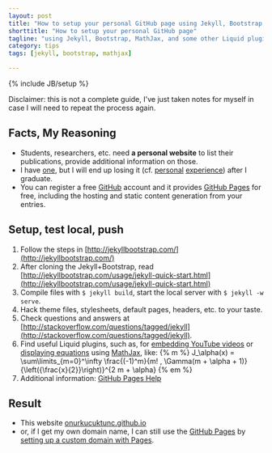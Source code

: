 ```yaml
---
layout: post
title: "How to setup your personal GitHub page using Jekyll, Bootstrap, MathJax, and some other Liquid plugins"
shorttitle: "How to setup your personal GitHub page"
tagline: "using Jekyll, Bootstrap, MathJax, and some other Liquid plugins"
category: tips
tags: [jekyll, bootstrap, mathjax]

---
```

{% include JB/setup %}

Disclaimer: this is not a complete guide, I've just taken notes for myself in case I will need to repeat the process again.

## Facts, My Reasoning
- Students, researchers, etc. need **a personal website** to list their publications, provide additional information on those.
- I have [one](http://www.cse.ohio-state.edu/~kucuktun/), but I will end up losing it (cf. [personal](http://cs.bilkent.edu.tr/~onurk) [experience](http://web.archive.org/web/20090202061629/http://cs.bilkent.edu.tr/~onurk/)) after I graduate.
- You can register a free [GitHub](http://github.com) account and it provides [GitHub Pages](http://pages.github.com/) for free, including the hosting and static content generation from your entries.

## Setup, test local, push
1. Follow the steps in [http://jekyllbootstrap.com/](http://jekyllbootstrap.com/)
2. After cloning the Jekyll+Bootstrap, read [http://jekyllbootstrap.com/usage/jekyll-quick-start.html](http://jekyllbootstrap.com/usage/jekyll-quick-start.html)
3. Compile files with `$ jekyll build`, start the local server with `$ jekyll -w serve`.
4. Hack theme files, stylesheets, default pages, headers, etc. to your taste.
5. Check questions and answers at [http://stackoverflow.com/questions/tagged/jekyll](http://stackoverflow.com/questions/tagged/jekyll).
6. Find useful Liquid plugins, such as, for [embedding YouTube videos](https://gist.github.com/joelverhagen/1805814) or [displaying equations](https://gist.github.com/drbunsen/2695841) using [MathJax](http://www.mathjax.org/), like:
{% m %} J_\alpha(x) = \sum\limits_{m=0}^\infty \frac{(-1)^m}{m! \, \Gamma(m + \alpha + 1)}{\left({\frac{x}{2}}\right)}^{2 m + \alpha} {% em %}
7. Additional information: [GitHub Pages Help](https://help.github.com/categories/20/articles)

## Result
- This website [onurkucuktunc.github.io](http://onurkucuktunc.github.io)
- or, if I get my own domain name, I can still use the [GitHub Pages](http://pages.github.com/) by [setting up a custom domain with Pages](https://help.github.com/articles/setting-up-a-custom-domain-with-pages).